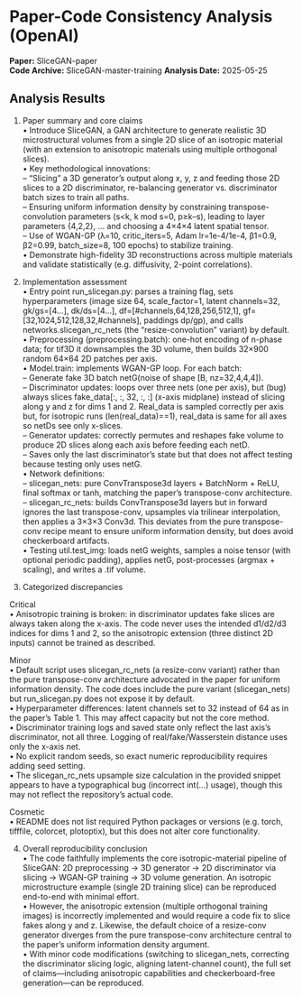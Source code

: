 # Paper-Code Consistency Analysis (OpenAI)

**Paper:** SliceGAN-paper  
**Code Archive:** SliceGAN-master-training
**Analysis Date:** 2025-05-25

## Analysis Results

1. Paper summary and core claims  
• Introduce SliceGAN, a GAN architecture to generate realistic 3D microstructural volumes from a single 2D slice of an isotropic material (with an extension to anisotropic materials using multiple orthogonal slices).  
• Key methodological innovations:  
  – “Slicing” a 3D generator’s output along x, y, z and feeding those 2D slices to a 2D discriminator, re-balancing generator vs. discriminator batch sizes to train all paths.  
  – Ensuring uniform information density by constraining transpose-convolution parameters (s<k, k mod s=0, p≥k–s), leading to layer parameters {4,2,2}, … and choosing a 4×4×4 latent spatial tensor.  
  – Use of WGAN-GP (λ=10, critic_iters=5, Adam lr=1e-4/1e-4, β1=0.9, β2=0.99, batch_size=8, 100 epochs) to stabilize training.  
• Demonstrate high-fidelity 3D reconstructions across multiple materials and validate statistically (e.g. diffusivity, 2-point correlations).  

2. Implementation assessment  
• Entry point run_slicegan.py: parses a training flag, sets hyperparameters (image size 64, scale_factor=1, latent channels=32, gk/gs=[4…], dk/ds=[4…], df=[#channels,64,128,256,512,1], gf=[32,1024,512,128,32,#channels], paddings dp/gp), and calls networks.slicegan_rc_nets (the “resize-convolution” variant) by default.  
• Preprocessing (preprocessing.batch): one-hot encoding of n-phase data; for tif3D it downsamples the 3D volume, then builds 32×900 random 64×64 2D patches per axis.  
• Model.train: implements WGAN-GP loop. For each batch:  
  – Generate fake 3D batch netG(noise of shape [B, nz=32,4,4,4]).  
  – Discriminator updates: loops over three nets (one per axis), but (bug) always slices fake_data[:, :, 32, :, :] (x-axis midplane) instead of slicing along y and z for dims 1 and 2. Real_data is sampled correctly per axis but, for isotropic runs (len(real_data)==1), real_data is same for all axes so netDs see only x-slices.  
  – Generator updates: correctly permutes and reshapes fake volume to produce 2D slices along each axis before feeding each netD.  
  – Saves only the last discriminator’s state but that does not affect testing because testing only uses netG.  
• Network definitions:  
  – slicegan_nets: pure ConvTranspose3d layers + BatchNorm + ReLU, final softmax or tanh, matching the paper’s transpose-conv architecture.  
  – slicegan_rc_nets: builds ConvTranspose3d layers but in forward ignores the last transpose-conv, upsamples via trilinear interpolation, then applies a 3×3×3 Conv3d. This deviates from the pure transpose-conv recipe meant to ensure uniform information density, but does avoid checkerboard artifacts.  
• Testing util.test_img: loads netG weights, samples a noise tensor (with optional periodic padding), applies netG, post-processes (argmax + scaling), and writes a .tif volume.  

3. Categorized discrepancies  

Critical  
• Anisotropic training is broken: in discriminator updates fake slices are always taken along the x-axis. The code never uses the intended d1/d2/d3 indices for dims 1 and 2, so the anisotropic extension (three distinct 2D inputs) cannot be trained as described.  

Minor  
• Default script uses slicegan_rc_nets (a resize-conv variant) rather than the pure transpose-conv architecture advocated in the paper for uniform information density. The code does include the pure variant (slicegan_nets) but run_slicegan.py does not expose it by default.  
• Hyperparameter differences: latent channels set to 32 instead of 64 as in the paper’s Table 1. This may affect capacity but not the core method.  
• Discriminator training logs and saved state only reflect the last axis’s discriminator, not all three. Logging of real/fake/Wasserstein distance uses only the x-axis net.  
• No explicit random seeds, so exact numeric reproducibility requires adding seed setting.  
• The slicegan_rc_nets upsample size calculation in the provided snippet appears to have a typographical bug (incorrect int(...) usage), though this may not reflect the repository’s actual code.  

Cosmetic  
• README does not list required Python packages or versions (e.g. torch, tifffile, colorcet, plotoptix), but this does not alter core functionality.  

4. Overall reproducibility conclusion  
• The code faithfully implements the core isotropic-material pipeline of SliceGAN: 2D preprocessing → 3D generator → 2D discriminator via slicing → WGAN-GP training → 3D volume generation. An isotropic microstructure example (single 2D training slice) can be reproduced end-to-end with minimal effort.  
• However, the anisotropic extension (multiple orthogonal training images) is incorrectly implemented and would require a code fix to slice fakes along y and z. Likewise, the default choice of a resize-conv generator diverges from the pure transpose-conv architecture central to the paper’s uniform information density argument.  
• With minor code modifications (switching to slicegan_nets, correcting the discriminator slicing logic, aligning latent-channel count), the full set of claims—including anisotropic capabilities and checkerboard-free generation—can be reproduced.